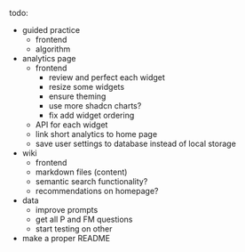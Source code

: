 todo:
- guided practice
    - frontend
    - algorithm
- analytics page
    - frontend
        - review and perfect each widget
        - resize some widgets
        - ensure theming
        - use more shadcn charts?
        - fix add widget ordering
    - API for each widget
    - link short analytics to home page
    - save user settings to database instead of local storage
- wiki
    - frontend
    - markdown files (content)
    - semantic search functionality?
    - recommendations on homepage?
- data
    - improve prompts
    - get all P and FM questions
    - start testing on other
- make a proper README